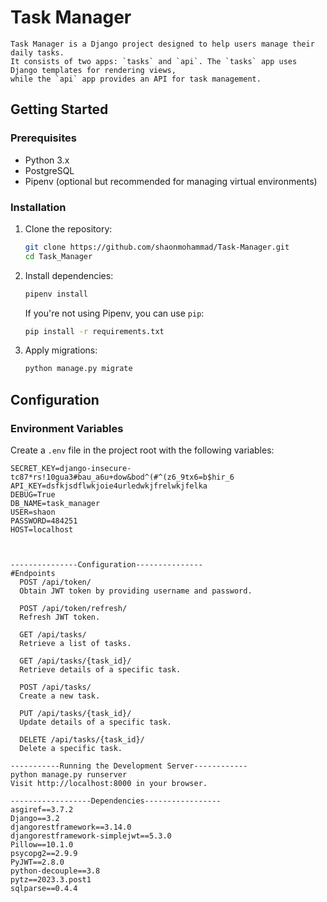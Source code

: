 # Task Manager
    Task Manager is a Django project designed to help users manage their daily tasks.
    It consists of two apps: `tasks` and `api`. The `tasks` app uses Django templates for rendering views, 
    while the `api` app provides an API for task management.

## Getting Started

### Prerequisites

- Python 3.x
- PostgreSQL
- Pipenv (optional but recommended for managing virtual environments)

### Installation

1. Clone the repository:

    ```bash
    git clone https://github.com/shaonmohammad/Task-Manager.git
    cd Task_Manager
    ```

2. Install dependencies:

    ```bash
    pipenv install
    ```      

    If you're not using Pipenv, you can use `pip`:

    ```bash
    pip install -r requirements.txt
    ```

3. Apply migrations:

    ```bash
    python manage.py migrate
    ```

## Configuration

### Environment Variables

Create a `.env` file in the project root with the following variables:

```env
SECRET_KEY=django-insecure-tc87*rs!10gua3#bau_a6u+dow&bod^(#^(z6_9tx6=b$hir_6
API_KEY=dsfkjsdflwkjoie4urledwkjfrelwkjfelka
DEBUG=True
DB_NAME=task_manager
USER=shaon
PASSWORD=484251
HOST=localhost



---------------Configuration---------------
#Endpoints
  POST /api/token/
  Obtain JWT token by providing username and password.
  
  POST /api/token/refresh/
  Refresh JWT token.
  
  GET /api/tasks/
  Retrieve a list of tasks.

  GET /api/tasks/{task_id}/
  Retrieve details of a specific task.

  POST /api/tasks/
  Create a new task.

  PUT /api/tasks/{task_id}/  
  Update details of a specific task.

  DELETE /api/tasks/{task_id}/
  Delete a specific task.

-----------Running the Development Server------------
python manage.py runserver
Visit http://localhost:8000 in your browser.

------------------Dependencies-----------------
asgiref==3.7.2
Django==3.2
djangorestframework==3.14.0
djangorestframework-simplejwt==5.3.0
Pillow==10.1.0
psycopg2==2.9.9
PyJWT==2.8.0
python-decouple==3.8
pytz==2023.3.post1
sqlparse==0.4.4
